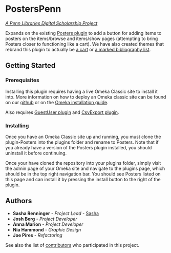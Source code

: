 # PostersPenn

*[A Penn Libraries Digital Scholarship Project](https://guides.library.upenn.edu/digital-scholarship)*

Expands on the existing [Posters plugin](https://github.com/omeka/plugin-Posters) to add a button for adding items to posters on the items/browse and items/show pages (attempting to bring Posters closer to functioning like a cart). We have also created themes that rebrand this plugin to actually be [a cart](https://github.com/upenndigitalscholarship/archaebot_database) or [a marked bibliography list](https://github.com/upenndigitalscholarship/archaeobib).

## Getting Started

### Prerequisites

Installing this plugin requires having a live Omeka Classic site to install it into.  More information on how to deploy an Omeka classic site can be found on our [github](https://github.com/upenndigitalscholarship/dsdocs/blob/master/omeka_install.md) or on the [Omeka installation guide](https://omeka.org/classic/docs/Installation/Installation/).

Also requires [GuestUser plugin](https://github.com/omeka/plugin-GuestUser) and [CsvExport plugin](https://github.com/utlib/CsvExport).

### Installing

Once you have an Omeka Classic site up and running, you must clone the plugin-Posters into the plugins folder and rename to Posters. Note that if you already have a version of the Posters plugin installed, you should uninstall it before continuing.

Once your have cloned the repository into your plugins folder, simply visit the admin page of your Omeka site and navigate to the plugins page, which should be in the top right navigation bar.  You should see Posters listed on this page and can install it by pressing the install button to the right of the plugin.


## Authors

* **Sasha Renninger** - *Project Lead* - [Sasha](https://github.com/sashafr)
* **Josh Berg** - *Project Developer*
* **Anna Marion** - *Project Developer*
* **Nia Hammond** - *Graphic Design*
* **Joe Pires** - *Refactoring*

See also the list of [contributors](https://github.com/upenndigitalscholarship/plugin-Posters/graphs/contributors) who participated in this project.

